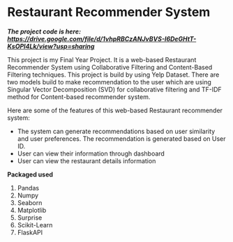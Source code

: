# Restaurant Recommender System
***The project code is here: https://drive.google.com/file/d/1vhpRBCzANJvBVS-I6DeGHtT-KsOPl4Lk/view?usp=sharing***

This project is my Final Year Project. It is a web-based Restaurant Recommender System using Collaborative Filtering and Content-Based Filtering techniques. This project is build by using Yelp Dataset. There are two models build to make recommendation to the user which are using Singular Vector Decomposition (SVD) for collaborative filtering and TF-IDF method for Content-based recommender system. 

Here are some of the features of this web-based Restaurant recommender system: 
- The system can generate recommendations based on user similarity and user preferences. The recommendation is generated based on User ID. 
- User can view their information through dashboard
- User can view the restaurant details information

****Packaged used****
1. Pandas
2. Numpy
3. Seaborn
4. Matplotlib
5. Surprise
6. Scikit-Learn
7. FlaskAPI



